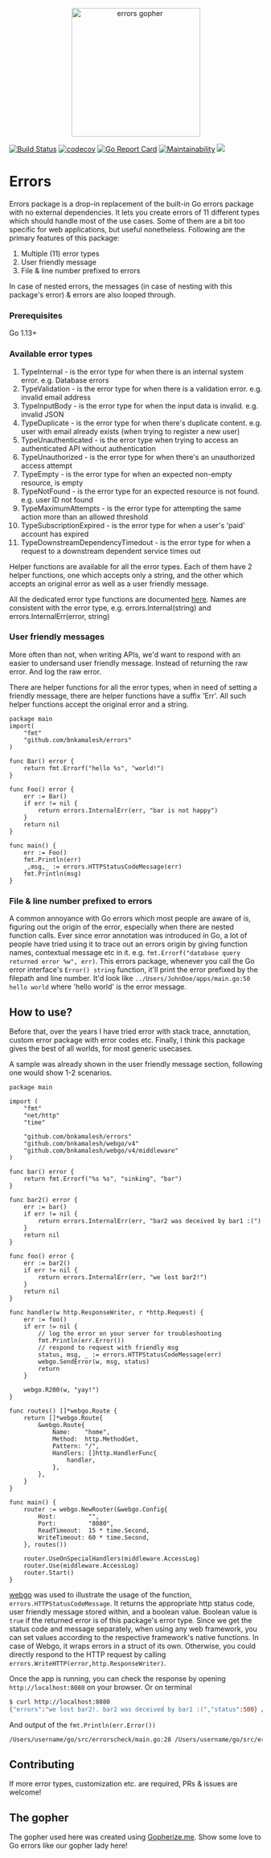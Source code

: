 <p align="center"><img src="https://user-images.githubusercontent.com/1092882/87815217-d864a680-c882-11ea-9c94-24b67f7125fe.png" alt="errors gopher" width="256px"/></p>

[![Build Status](https://travis-ci.org/bnkamalesh/errors.svg?branch=master)](https://travis-ci.org/bnkamalesh/errors)
[![codecov](https://codecov.io/gh/bnkamalesh/errors/branch/master/graph/badge.svg)](https://codecov.io/gh/bnkamalesh/errors)
[![Go Report Card](https://goreportcard.com/badge/github.com/bnkamalesh/errors)](https://goreportcard.com/report/github.com/bnkamalesh/errors)
[![Maintainability](https://api.codeclimate.com/v1/badges/a86629ab167695d4db7f/maintainability)](https://codeclimate.com/github/bnkamalesh/errors)
[![](https://godoc.org/github.com/nathany/looper?status.svg)](https://pkg.go.dev/github.com/bnkamalesh/errors?tab=doc)

# Errors

Errors package is a drop-in replacement of the built-in Go errors package with no external dependencies. It lets you create errors of 11 different types which should handle most of the use cases. Some of them are a bit too specific for web applications, but useful nonetheless. Following are the primary features of this package:

1. Multiple (11) error types
2. User friendly message
3. File & line number prefixed to errors

In case of nested errors, the messages (in case of nesting with this package's error) & errors are also looped through.

### Prerequisites

Go 1.13+

### Available error types

1. TypeInternal - is the error type for when there is an internal system error. e.g. Database errors
2. TypeValidation - is the error type for when there is a validation error. e.g. invalid email address
3. TypeInputBody - is the error type for when the input data is invalid. e.g. invalid JSON
4. TypeDuplicate - is the error type for when there's duplicate content. e.g. user with email already exists (when trying to register a new user)
5. TypeUnauthenticated - is the error type when trying to access an authenticated API without authentication
6. TypeUnauthorized - is the error type for when there's an unauthorized access attempt
7. TypeEmpty - is the error type for when an expected non-empty resource, is empty
8. TypeNotFound - is the error type for an expected resource is not found. e.g. user ID not found
9. TypeMaximumAttempts - is the error type for attempting the same action more than an allowed threshold
10. TypeSubscriptionExpired - is the error type for when a user's 'paid' account has expired
11. TypeDownstreamDependencyTimedout - is the error type for when a request to a downstream dependent service times out

Helper functions are available for all the error types. Each of them have 2 helper functions, one which accepts only a string, and the other which accepts an original error as well as a user friendly message.

All the dedicated error type functions are documented [here](https://pkg.go.dev/github.com/bnkamalesh/errors?tab=doc#DownstreamDependencyTimedout). Names are consistent with the error type, e.g. errors.Internal(string) and errors.InternalErr(error, string)

### User friendly messages

More often than not, when writing APIs, we'd want to respond with an easier to undersand user friendly message. Instead of returning the raw error. And log the raw error.

There are helper functions for all the error types, when in need of setting a friendly message, there are helper functions have a suffix 'Err'. All such helper functions accept the original error and a string.

```golang
package main
import(
    "fmt"
    "github.com/bnkamalesh/errors"
)

func Bar() error {
    return fmt.Errorf("hello %s", "world!")
}

func Foo() error {
    err := Bar()
    if err != nil {
        return errors.InternalErr(err, "bar is not happy")
    }
    return nil
}

func main() {
    err := Foo()
    fmt.Println(err)
    _,msg,_ := errors.HTTPStatusCodeMessage(err)
    fmt.Println(msg)
}
```

### File & line number prefixed to errors

A common annoyance with Go errors which most people are aware of is, figuring out the origin of the error, especially when there are nested function calls. Ever since error annotation was introduced in Go, a lot of people have tried using it to trace out an errors origin by giving function names, contextual message etc in it. e.g. `fmt.Errorf("database query returned error %w", err)`. This errors package, whenever you call the Go error interface's `Error() string` function, it'll print the error prefixed by the filepath and line number. It'd look like `../Users/JohnDoe/apps/main.go:50 hello world` where 'hello world' is the error message.

## How to use?

Before that, over the years I have tried error with stack trace, annotation, custom error package with error codes etc. Finally, I think this package gives the best of all worlds, for most generic usecases.

A sample was already shown in the user friendly message section, following one would show 1-2 scenarios.

```golang
package main

import (
	"fmt"
	"net/http"
	"time"

	"github.com/bnkamalesh/errors"
	"github.com/bnkamalesh/webgo/v4"
	"github.com/bnkamalesh/webgo/v4/middleware"
)

func bar() error {
	return fmt.Errorf("%s %s", "sinking", "bar")
}

func bar2() error {
	err := bar()
	if err != nil {
		return errors.InternalErr(err, "bar2 was deceived by bar1 :(")
	}
	return nil
}

func foo() error {
	err := bar2()
	if err != nil {
		return errors.InternalErr(err, "we lost bar2!")
	}
	return nil
}

func handler(w http.ResponseWriter, r *http.Request) {
	err := foo()
	if err != nil {
		// log the error on your server for troubleshooting
		fmt.Println(err.Error())
		// respond to request with friendly msg
		status, msg, _ := errors.HTTPStatusCodeMessage(err)
		webgo.SendError(w, msg, status)
		return
	}

	webgo.R200(w, "yay!")
}

func routes() []*webgo.Route {
	return []*webgo.Route{
		&webgo.Route{
			Name:    "home",
			Method:  http.MethodGet,
			Pattern: "/",
			Handlers: []http.HandlerFunc{
				handler,
			},
		},
	}
}

func main() {
	router := webgo.NewRouter(&webgo.Config{
		Host:         "",
		Port:         "8080",
		ReadTimeout:  15 * time.Second,
		WriteTimeout: 60 * time.Second,
	}, routes())

	router.UseOnSpecialHandlers(middleware.AccessLog)
	router.Use(middleware.AccessLog)
	router.Start()
}

```

[webgo](https://github.com/bnkamalesh/webgo) was used to illustrate the usage of the function, `errors.HTTPStatusCodeMessage`. It returns the appropriate http status code, user friendly message stored within, and a boolean value. Boolean value is `true` if the returned error is of this package's error type.
Since we get the status code and message separately, when using any web framework, you can set values according to the respective framework's native functions. In case of Webgo, it wraps errors in a struct of its own. Otherwise, you could directly respond to the HTTP request by calling `errors.WriteHTTP(error,http.ResponseWriter)`. 

Once the app is running, you can check the response by opening `http://localhost:8080` on your browser. Or on terminal
```bash
$ curl http://localhost:8080
{"errors":"we lost bar2!. bar2 was deceived by bar1 :(","status":500} // HTTP response
```

And output of the `fmt.Println(err.Error())`
```bash
/Users/username/go/src/errorscheck/main.go:28 /Users/username/go/src/errorscheck/main.go:20 sinking bar
```

## Contributing

If more error types, customization etc. are required, PRs & issues are welcome!

## The gopher

The gopher used here was created using [Gopherize.me](https://gopherize.me/). Show some love to Go errors like our gopher lady here!